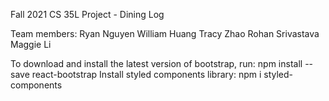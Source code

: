Fall 2021 CS 35L Project - Dining Log

Team members:
Ryan Nguyen
William Huang
Tracy Zhao
Rohan Srivastava
Maggie Li

To download and install the latest version of bootstrap, run: npm install --save react-bootstrap
Install styled components library: npm i styled-components